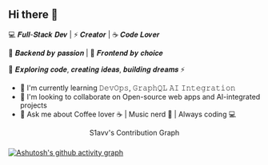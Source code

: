 Hi there 👋
-----------

💻 𝑭𝒖𝒍𝒍-𝑺𝒕𝒂𝒄𝒌 𝑫𝒆𝒗 | ⚡ 𝑪𝒓𝒆𝒂𝒕𝒐𝒓 | ☕ 𝑪𝒐𝒅𝒆 𝑳𝒐𝒗𝒆𝒓

🚀 𝑩𝒂𝒄𝒌𝒆𝒏𝒅 𝒃𝒚 𝒑𝒂𝒔𝒔𝒊𝒐𝒏 | 🔮 𝑭𝒓𝒐𝒏𝒕𝒆𝒏𝒅 𝒃𝒚 𝒄𝒉𝒐𝒊𝒄𝒆

🔭 𝑬𝒙𝒑𝒍𝒐𝒓𝒊𝒏𝒈 𝒄𝒐𝒅𝒆, 𝒄𝒓𝒆𝒂𝒕𝒊𝒏𝒈 𝒊𝒅𝒆𝒂𝒔, 𝒃𝒖𝒊𝒍𝒅𝒊𝒏𝒈 𝒅𝒓𝒆𝒂𝒎𝒔 ⚡

* 🧠  I'm currently learning 𝙳𝚎𝚟𝙾𝚙𝚜, 𝙶𝚛𝚊𝚙𝚑𝚀𝙻 𝙰𝙸 𝙸𝚗𝚝𝚎𝚐𝚛𝚊𝚝𝚒𝚘𝚗
* 👥  I'm looking to collaborate on Open-source web apps and AI-integrated projects
* 💬  Ask me about Coffee lover ☕ | Music nerd 🎵 | Always coding 💻

<p align="center">
  S1avv's Contribution Graph
</p>

### 
[![Ashutosh's github activity graph](https://github-readme-activity-graph.vercel.app/graph?username=S1avv&bg_color=fffff0&color=708090&line=24292e&point=24292e&area=true&hide_border=true&hide_title=true)](https://github.com/S1avv/github-readme-activity-graph)

